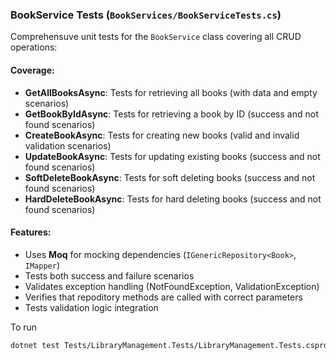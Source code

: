 
### BookService Tests (`BookServices/BookServiceTests.cs`)
Comprehensuve unit tests for the `BookService` class covering all CRUD operations:

#### Coverage:
- **GetAllBooksAsync**: Tests for retrieving all books (with data and empty scenarios)
- **GetBookByIdAsync**: Tests for retrieving a book by ID (success and not found scenarios)
- **CreateBookAsync**: Tests for creating new books (valid and invalid validation scenarios)
- **UpdateBookAsync**: Tests for updating existing books (success and not found scenarios)
- **SoftDeleteBookAsync**: Tests for soft deleting books (success and not found scenarios)
- **HardDeleteBookAsync**: Tests for hard deleting books (success and not found scenarios)

#### Features:
- Uses **Moq** for mocking dependencies (`IGenericRepository<Book>`, `IMapper`)
- Tests both success and failure scenarios
- Validates exception handling (NotFoundException, ValidationException)
- Verifies that repoditory methods are called with correct parameters
- Tests validation logic integration





To run
```bash
dotnet test Tests/LibraryManagement.Tests/LibraryManagement.Tests.csproj
```
